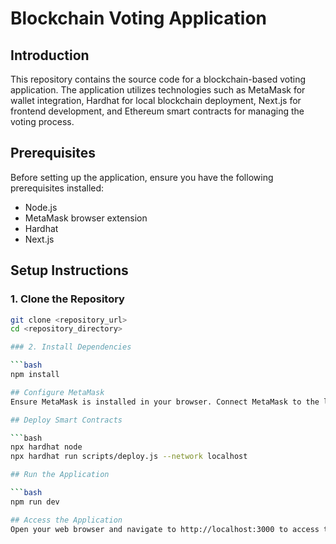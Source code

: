 # Blockchain Voting Application

## Introduction
This repository contains the source code for a blockchain-based voting application. The application utilizes technologies such as MetaMask for wallet integration, Hardhat for local blockchain deployment, Next.js for frontend development, and Ethereum smart contracts for managing the voting process.

## Prerequisites
Before setting up the application, ensure you have the following prerequisites installed:
- Node.js
- MetaMask browser extension
- Hardhat
- Next.js

## Setup Instructions

### 1. Clone the Repository
```bash
git clone <repository_url>
cd <repository_directory>

### 2. Install Dependencies

```bash
npm install

## Configure MetaMask
Ensure MetaMask is installed in your browser. Connect MetaMask to the local test network.

## Deploy Smart Contracts

```bash
npx hardhat node
npx hardhat run scripts/deploy.js --network localhost

## Run the Application

```bash
npm run dev

## Access the Application
Open your web browser and navigate to http://localhost:3000 to access the blockchain voting application.



